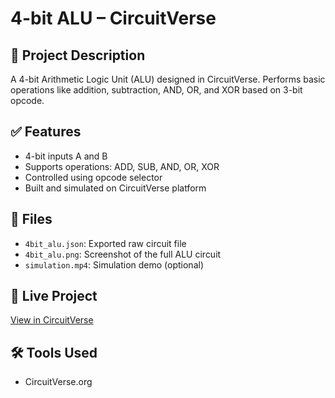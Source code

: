 # 4-bit ALU – CircuitVerse

## 🔧 Project Description
A 4-bit Arithmetic Logic Unit (ALU) designed in CircuitVerse. Performs basic operations like addition, subtraction, AND, OR, and XOR based on 3-bit opcode.

## ✅ Features
- 4-bit inputs A and B
- Supports operations: ADD, SUB, AND, OR, XOR
- Controlled using opcode selector
- Built and simulated on CircuitVerse platform

## 📁 Files
- `4bit_alu.json`: Exported raw circuit file
- `4bit_alu.png`: Screenshot of the full ALU circuit
- `simulation.mp4`: Simulation demo (optional)

## 🔗 Live Project
[View in CircuitVerse](https://circuitverse.org/simulator/edit/YOUR_PROJECT_ID)

## 🛠 Tools Used
- CircuitVerse.org